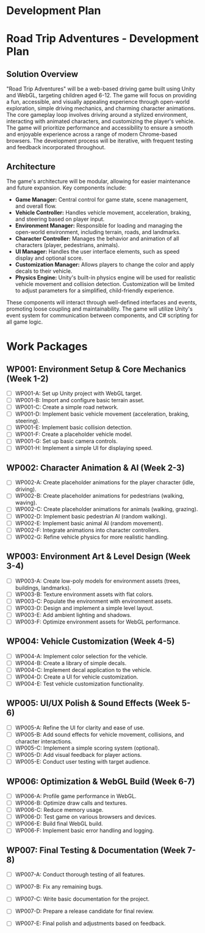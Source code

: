 # Development Plan

# Road Trip Adventures - Development Plan

## Solution Overview

"Road Trip Adventures" will be a web-based driving game built using Unity and WebGL, targeting children aged 6-12. The game will focus on providing a fun, accessible, and visually appealing experience through open-world exploration, simple driving mechanics, and charming character animations. The core gameplay loop involves driving around a stylized environment, interacting with animated characters, and customizing the player's vehicle.  The game will prioritize performance and accessibility to ensure a smooth and enjoyable experience across a range of modern Chrome-based browsers.  The development process will be iterative, with frequent testing and feedback incorporated throughout.

## Architecture

The game's architecture will be modular, allowing for easier maintenance and future expansion. Key components include:

*   **Game Manager:** Central control for game state, scene management, and overall flow.
*   **Vehicle Controller:** Handles vehicle movement, acceleration, braking, and steering based on player input.
*   **Environment Manager:** Responsible for loading and managing the open-world environment, including terrain, roads, and landmarks.
*   **Character Controller:** Manages the behavior and animation of all characters (player, pedestrians, animals).
*   **UI Manager:** Handles the user interface elements, such as speed display and optional score.
*   **Customization Manager:** Allows players to change the color and apply decals to their vehicle.
*   **Physics Engine:** Unity's built-in physics engine will be used for realistic vehicle movement and collision detection.  Customization will be limited to adjust parameters for a simplified, child-friendly experience.

These components will interact through well-defined interfaces and events, promoting loose coupling and maintainability.  The game will utilize Unity's event system for communication between components, and C# scripting for all game logic.

# Work Packages

## WP001: Environment Setup & Core Mechanics (Week 1-2)

- [ ] WP001-A: Set up Unity project with WebGL target.
- [ ] WP001-B: Import and configure basic terrain asset.
- [ ] WP001-C: Create a simple road network.
- [ ] WP001-D: Implement basic vehicle movement (acceleration, braking, steering).
- [ ] WP001-E: Implement basic collision detection.
- [ ] WP001-F: Create a placeholder vehicle model.
- [ ] WP001-G: Set up basic camera controls.
- [ ] WP001-H: Implement a simple UI for displaying speed.

## WP002: Character Animation & AI (Week 2-3)

- [ ] WP002-A: Create placeholder animations for the player character (idle, driving).
- [ ] WP002-B: Create placeholder animations for pedestrians (walking, waving).
- [ ] WP002-C: Create placeholder animations for animals (walking, grazing).
- [ ] WP002-D: Implement basic pedestrian AI (random walking).
- [ ] WP002-E: Implement basic animal AI (random movement).
- [ ] WP002-F: Integrate animations into character controllers.
- [ ] WP002-G: Refine vehicle physics for more realistic handling.

## WP003: Environment Art & Level Design (Week 3-4)

- [ ] WP003-A: Create low-poly models for environment assets (trees, buildings, landmarks).
- [ ] WP003-B: Texture environment assets with flat colors.
- [ ] WP003-C: Populate the environment with environment assets.
- [ ] WP003-D: Design and implement a simple level layout.
- [ ] WP003-E: Add ambient lighting and shadows.
- [ ] WP003-F: Optimize environment assets for WebGL performance.

## WP004: Vehicle Customization (Week 4-5)

- [ ] WP004-A: Implement color selection for the vehicle.
- [ ] WP004-B: Create a library of simple decals.
- [ ] WP004-C: Implement decal application to the vehicle.
- [ ] WP004-D: Create a UI for vehicle customization.
- [ ] WP004-E: Test vehicle customization functionality.

## WP005: UI/UX Polish & Sound Effects (Week 5-6)

- [ ] WP005-A: Refine the UI for clarity and ease of use.
- [ ] WP005-B: Add sound effects for vehicle movement, collisions, and character interactions.
- [ ] WP005-C: Implement a simple scoring system (optional).
- [ ] WP005-D: Add visual feedback for player actions.
- [ ] WP005-E: Conduct user testing with target audience.

## WP006: Optimization & WebGL Build (Week 6-7)

- [ ] WP006-A: Profile game performance in WebGL.
- [ ] WP006-B: Optimize draw calls and textures.
- [ ] WP006-C: Reduce memory usage.
- [ ] WP006-D: Test game on various browsers and devices.
- [ ] WP006-E: Build final WebGL build.
- [ ] WP006-F: Implement basic error handling and logging.

## WP007: Final Testing & Documentation (Week 7-8)

- [ ] WP007-A: Conduct thorough testing of all features.
- [ ] WP007-B: Fix any remaining bugs.
- [ ] WP007-C: Write basic documentation for the project.
- [ ] WP007-D: Prepare a release candidate for final review.
- [ ] WP007-E: Final polish and adjustments based on feedback.

